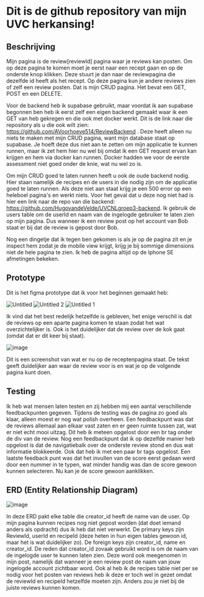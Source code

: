 # Dit is de github repository van mijn UVC herkansing! 

## Beschrijving

Mijn pagina is de review\[reviewId] pagina waar je reviews kan posten. Om op deze pagina te komen moet je eerst naar een recept gaan en op de onderste knop klikken. Deze stuurt je dan naar de reviewpagina die dezelfde id heeft als het recept. Op deze pagina kun je andere reviews zien of zelf een review posten. Dat is mijn CRUD pagina. Het bevat een GET, POST en een DELETE. 

Voor de backend heb ik supabase gebruikt, maar voordat ik aan supabase begonnen ben heb ik eerst zelf een eigen backend gemaakt waar ik een GET van heb gekregen en die ook met docker werkt. Dit is de link naar die repository als u die ook wilt zien: https://github.com/AVoorhoeve514/ReviewBackend . Deze heeft alleen nu niets te maken met mijn CRUD pagina, want mijn database staat op supabase. Je hoeft deze dus niet aan te zetten om mijn applicatie te kunnen runnen, maar ik zet hem hier nu wel bij omdat ik een GET request ervan kan krijgen en hem via docker kan runnen. Docker hadden we voor de eerste assessment niet goed onder de knie, wat nu wel zo is.

Om mijn CRUD goed te laten runnen heeft u ook de oude backend nodig. Hier staan namelijk de recipes en de users in die nodig zijn om de applicatie goed te laten runnen.  Als deze niet aan staat krijg je een 500 error op een heleboel pagina's en werkt niets. Voor het geval dat u deze nog niet had is hier een link naar de repo van die backend: https://github.com/HugovandeVelde/UVCNLgroep3-backend. Ik gebruik de users table om de userId en naam van de ingelogde gebruiker te laten zien op mijn pagina. Dus wanneer ik een review post op het account van Bob staat er bij dat de review is gepost door Bob.

Nog een dingetje dat ik tegen ben gekomen is als je op de pagina zit en je inspect hem zodat je de mobile view krijgt, krijg je bij sommige dimensions niet de hele pagina te zien. Ik heb de pagina altijd op de Iphone SE afmetingen bekeken.


## Prototype

Dit is het figma prototype dat ik voor het beginnen gemaakt heb:

![Untitled](https://github.com/AVoorhoeve514/ReviewFrontend/assets/123942665/56b420cd-5ead-4e33-b49d-82c5fb798e4e)
![Untitled 2](https://github.com/AVoorhoeve514/ReviewFrontend/assets/123942665/4e9bf204-5f7d-40cf-b02d-982f525c03e8)
![Untitled 1](https://github.com/AVoorhoeve514/ReviewFrontend/assets/123942665/322642b1-64d5-4c7d-9c81-877d74aca0db)

Ik vind dat het best redelijk hetzelfde is gebleven, het enige verschil is dat de reviews op een aparte pagina komen te staan zodat het wat overzichtelijker is. Ook is het duidelijker dat de review over de kok gaat (omdat dat er dit keer bij staat).

![image](https://github.com/AVoorhoeve514/ReviewFrontend/assets/123942665/ce1759cf-8e34-470c-81e3-d4831692624e)

Dit is een screenshot van wat er nu op de receptenpagina staat. De tekst geeft duidelijker aan waar de review voor is en wat je op de volgende pagina kunt doen.


## Testing

Ik heb wat mensen laten testen en zij hebben mij een aantal verschillende feedbackpunten gegeven. Tijdens de testing was de pagina zo goed als klaar, alleen moest er nog wat polish overheen. Een feedbackpunt was dat de reviews allemaal aan elkaar vast zaten en er geen ruimte tussen zat, wat er niet echt mooi uitzag. Dit heb ik meteen opgelost door een br tag onder de div van de review. Nog een feedbackpunt dat ik op dezelfde manier heb opgelost is dat de navigatiebalk over de onderste review stond en dus wat informatie blokkeerde. Ook dat heb ik met een paar br tags opgelost. Een laatste feedback punt was dat het invullen van de score eerst gedaan werd door een nummer in te typen, wat minder handig was dan de score gewoon kunnen selecteren. Nu kan je de score gewoon aanklikken.

## ERD (Entity Relationship Diagram)

![image](https://github.com/AVoorhoeve514/ReviewFrontend/assets/123942665/d16821a2-4c08-4678-8ad5-f899716ba07c)

In deze ERD pakt elke table die creator_id heeft de name van de user. Op mijn pagina kunnen recipes nog niet gepost worden (dat doet iemand anders als opdracht) dus ik heb dat niet verwerkt. De primary keys zijn ReviewId, userId en recipeId (deze heten in hun eigen tables gewoon id, maar het is wat duidelijker zo). De foreign keys zijn creator_id, name en creator_id. De reden dat creator_id zovaak gebruikt word is om de naam van de ingelogde user te kunnen laten zien. Deze word ook meegenomen in mijn post, namelijk dat wanneer je een review post de naam van jouw ingelogde account zichtbaar word. Ook al heb ik de recipes table niet per se nodig voor het posten van reviews heb ik deze er toch wel in gezet omdat de reviewId en recipeId hetzelfde moeten zijn. Anders zou je niet bij de juiste reviews kunnen komen. 
